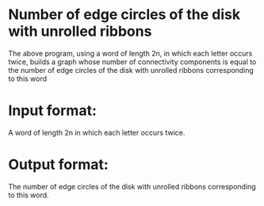 # Number of edge circles of the disk with unrolled ribbons

The above program, using a word of length 2n, in which each letter occurs twice, builds a graph whose number of connectivity components is equal to the number of edge circles of the disk with unrolled ribbons corresponding to this word

# Input format:
 A word of length 2n in which each letter occurs twice.

# Output format:
 The number of edge circles of the disk with unrolled ribbons corresponding to this word.
